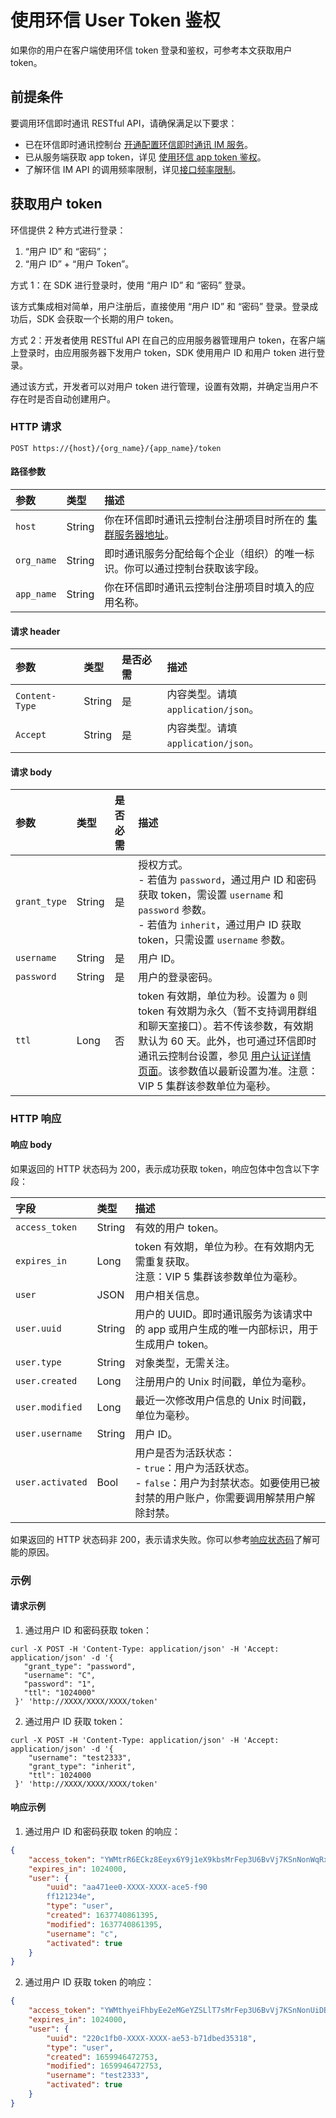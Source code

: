 # 使用环信 User Token 鉴权

<Toc />

如果你的用户在客户端使用环信 token 登录和鉴权，可参考本文获取用户 token。

## 前提条件

要调用环信即时通讯 RESTful API，请确保满足以下要求：

- 已在环信即时通讯控制台 [开通配置环信即时通讯 IM 服务](/product/enable_and_configure_IM.html)。
- 已从服务端获取 app token，详见 [使用环信 app token 鉴权](/product/easemob_app_token.html)。
- 了解环信 IM API 的调用频率限制，详见[接口频率限制](/product/limitationapi.html)。

## 获取用户 token

环信提供 2 种方式进行登录：

1. “用户 ID” 和 “密码”；
2. “用户 ID” + “用户 Token”。

方式 1：在 SDK 进行登录时，使用 “用户 ID” 和 “密码” 登录。

该方式集成相对简单，用户注册后，直接使用 “用户 ID” 和 “密码” 登录。登录成功后，SDK 会获取一个长期的用户 token。

方式 2：开发者使用 RESTful API 在自己的应用服务器管理用户 token，在客户端上登录时，由应用服务器下发用户 token，SDK 使用用户 ID 和用户 token 进行登录。

通过该方式，开发者可以对用户 token 进行管理，设置有效期，并确定当用户不存在时是否自动创建用户。

### HTTP 请求

```http
POST https://{host}/{org_name}/{app_name}/token
```

#### 路径参数

| 参数       | 类型   | 描述                                                                                                                 |
| :--------- | :----- | :-------------------------- |
| `host`     | String | 你在环信即时通讯云控制台注册项目时所在的 [集群服务器地址](/document/server-side/overview.html#请求域名)。 |
| `org_name` | String | 即时通讯服务分配给每个企业（组织）的唯一标识。你可以通过控制台获取该字段。                                           |
| `app_name` | String | 你在环信即时通讯云控制台注册项目时填入的应用名称。                                                                   |

#### 请求 header

| 参数           | 类型   | 是否必需 | 描述                                |
| :------------- | :----- | :------- | :---------------------------------- |
| `Content-Type` | String | 是       | 内容类型。请填 `application/json`。 |
| `Accept`       | String | 是       | 内容类型。请填 `application/json`。 |

#### 请求 body

| 参数         | 类型   | 是否必需 | 描述 |
| :----------- | :----- | :------- | :------------------- |
| `grant_type` | String | 是       | 授权方式。<br/> - 若值为 `password`，通过用户 ID 和密码获取 token，需设置 `username` 和 `password` 参数。 <br/> - 若值为 `inherit`，通过用户 ID 获取 token，只需设置 `username` 参数。        |
| `username`   | String | 是       | 用户 ID。                |
| `password`   | String | 是       | 用户的登录密码。   |
| `ttl`        | Long   | 否       | token 有效期，单位为秒。设置为 `0` 则 token 有效期为永久（暂不支持调用群组和聊天室接口）。若不传该参数，有效期默认为 60 天。此外，也可通过环信即时通讯云控制台设置，参见 [用户认证详情页面](https://console.easemob.com/app/applicationOverview/userManagement)。该参数值以最新设置为准。注意：VIP 5 集群该参数单位为毫秒。 |

### HTTP 响应

#### 响应 body

如果返回的 HTTP 状态码为 200，表示成功获取 token，响应包体中包含以下字段：

| 字段            | 类型   | 描述                                                                                     |
| :-------------- | :----- | :---------------- |
| `access_token`  | String | 有效的用户 token。                                                                       |
| `expires_in`    | Long   | token 有效期，单位为秒。在有效期内无需重复获取。<br/> 注意：VIP 5 集群该参数单位为毫秒。 |
| `user`          | JSON   | 用户相关信息。                                                                           |
| `user.uuid`    | String | 用户的 UUID。即时通讯服务为该请求中的 app 或用户生成的唯一内部标识，用于生成用户 token。                           |
| `user.type`    | String | 对象类型，无需关注。                                                              |
| `user.created`  | Long  | 注册用户的 Unix 时间戳，单位为毫秒。                                                      |
| `user.modified`  | Long  | 最近一次修改用户信息的 Unix 时间戳，单位为毫秒。                                                |
| `user.username`  | String | 用户 ID。                                                       |
| `user.activated` | Bool  | 用户是否为活跃状态：<br/> - `true`：用户为活跃状态。<br/> - `false`：用户为封禁状态。如要使用已被封禁的用户账户，你需要调用解禁用户解除封禁。 |

如果返回的 HTTP 状态码非 200，表示请求失败。你可以参考[响应状态码](/document/server-side/error.html)了解可能的原因。

### 示例

#### 请求示例

1. 通过用户 ID 和密码获取 token：

```shell
curl -X POST -H 'Content-Type: application/json' -H 'Accept: application/json' -d '{
   "grant_type": "password",
   "username": "C",
   "password": "1",
   "ttl": "1024000"
 }' 'http://XXXX/XXXX/XXXX/token'
```

2. 通过用户 ID 获取 token：

```shell
curl -X POST -H 'Content-Type: application/json' -H 'Accept: application/json' -d '{
    "username": "test2333",
    "grant_type": "inherit",
    "ttl": 1024000
 }' 'http://XXXX/XXXX/XXXX/token'
```

#### 响应示例

1. 通过用户 ID 和密码获取 token 的响应：

```json
{
    "access_token": "YWMtrR6ECkz8Eeyx6Y9j1eX9kbsMrFep3U6BvVj7KSnNonWqRx7gTPwR7Kzl-Q_xISNOAwMAAAF9UPZqbQAPoAAtYK9fWgaTNyuWoB3-6nGf_TXBx3Nt3XRZST-elU0x2A",
    "expires_in": 1024000,
    "user": {
        "uuid": "aa471ee0-XXXX-XXXX-ace5-f90
        ff121234e",
        "type": "user",
        "created": 1637740861395,
        "modified": 1637740861395,
        "username": "c",
        "activated": true
    }
}
```

2. 通过用户 ID 获取 token 的响应：

```json
{
    "access_token": "YWMthyeiFhbyEe2eMGeYZSLlT7sMrFep3U6BvVj7KSnNonUiDB-wFvIR7a5Ttx2-01MYAwMAAAGCfIeryQAPoAAsuveDfkUrePkEM2Hgy6SaOTeTx3ETgh5cnXcP_HfBPg",
    "expires_in": 1024000,
    "user": {
        "uuid": "220c1fb0-XXXX-XXXX-ae53-b71dbed35318",
        "type": "user",
        "created": 1659946472753,
        "modified": 1659946472753,
        "username": "test2333",
        "activated": true
    }
}
```